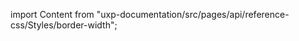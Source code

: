 
import Content from "uxp-documentation/src/pages/api/reference-css/Styles/border-width";

<Content query="product=photoshop"/>

